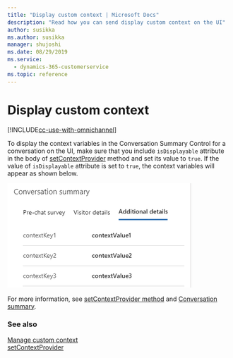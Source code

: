 ```yaml
---
title: "Display custom context | Microsoft Docs"
description: "Read how you can send display custom context on the UI"
author: susikka
ms.author: susikka
manager: shujoshi
ms.date: 08/29/2019
ms.service: 
  - dynamics-365-customerservice
ms.topic: reference
---
```

# Display custom context

[!INCLUDE[cc-use-with-omnichannel](../../../includes/cc-use-with-omnichannel.md)]

To display the context variables in the Conversation Summary Control for a conversation on the UI, make sure that you include `isDisplayable` attribute in the body of [setContextProvider](../reference/methods/setContextProvider.md) method and set its value to `true`. If the value of `isDisplayable` attribute is set to `true`, the context variables will appear as shown below.

![Display context keys](../../media/context-variable-display.png "Display context keys")

For more information, see [setContextProvider method](../reference/methods/setContextProvider.md) and [Conversation summary](../../agent/agent-oc/oc-customer-summary.md#conversation-summary).

### See also

[Manage custom context](send-context-starting-chat.md)<br />
[setContextProvider](../reference/methods/setContextProvider.md)
